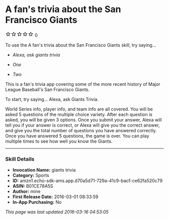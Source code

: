 # A fan's trivia about the San Francisco Giants
![0 stars](../../../images/ic_star_border_black_18dp_1x.png)![0 stars](../../../images/ic_star_border_black_18dp_1x.png)![0 stars](../../../images/ic_star_border_black_18dp_1x.png)![0 stars](../../../images/ic_star_border_black_18dp_1x.png)![0 stars](../../../images/ic_star_border_black_18dp_1x.png) 0

To use the A fan's trivia about the San Francisco Giants skill, try saying...

* *Alexa, ask giants trivia*

* *One*

* *Two*

This is a fan's trivia app covering some of the more recent history of Major League Baseball's San Francisco Giants. 

To start, try saying...
Alexa, ask Giants Trivia.

World Series info, player info, and team info are all covered. You will be asked 5 questions of the multiple choice variety. After each question is asked, you will be given 3 options. Once you submit your answer, Alexa will tell you if your answer is correct, or Alexa will give you the correct answer, and give you the total number of questions you have answered correctly. Once you have answered 5 questions, the game is over. 
You can play multiple times to see how well you know the Giants.

***

### Skill Details

* **Invocation Name:** giants trivia
* **Category:** Sports
* **ID:** amzn1.echo-sdk-ams.app.d70a5d71-729a-41c9-bacf-ce62fa520c79
* **ASIN:** B01CE78A5S
* **Author:** mine
* **First Release Date:** 2016-03-01 08:33:59
* **In-App Purchasing:** No

*This page was last updated 2016-03-16 04:53:05*
